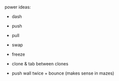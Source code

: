 power ideas: 
- dash
- push
- pull

- swap
- freeze
- clone & tab between clones

- push wall twice + bounce (makes sense in mazes)

